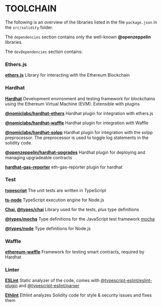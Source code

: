 # TOOLCHAIN

The following is an overview of the libraries listed in the file `package.json` in the `src/solidity` folder.

The `dependencies` section contains only the well-known **@openzeppelin** libraries.

The `devDependencies` section contains:


### Ethers.js

**[ethers.js](https://docs.ethers.io/)**
Library for interacting with the Ethereum Blockchain


### Hardhat

**[Hardhat](https://hardhat.org)**
Development environment and testing framework for blockchains using the Ethereum Virtual Machine (EVM). Extensible with plugins

**[@nomiclabs/hardhat-ethers](https://www.npmjs.com/package/@nomiclabs/hardhat-ethers)**
Hardhat plugin for integration with ethers.js

**[@nomiclabs/hardhat-waffle](https://www.npmjs.com/package/@nomiclabs/hardhat-waffle)**
Hardhat plugin for integration with Waffle

**[@nomiclabs/hardhat-solpp](https://www.npmjs.com/package/@nomiclabs/hardhat-solpp)**
Hardhat plugin for integration with the solpp preprocessor.
The preprocessor is used to toggle log statements in the solidity code.

**[@openzeppelin/hardhat-upgrades](https://www.npmjs.com/package/@openzeppelin/hardhat-upgrades)**
Hardhat plugin for deploying and managing upgradeable contracts

**[hardhat-gas-reporter](https://www.npmjs.com/package/hardhat-gas-reporter)**
eth-gas-reporter plugin for hardhat


### Test

**[typescript](https://www.typescriptlang.org)**
The unit tests are written in TypeScript

**[ts-node](https://www.npmjs.com/package/ts-node)**
TypeScript execution engine for Node.js

**[Chai](https://www.chaijs.com), [@types/chai](https://www.npmjs.com/package/@types/chai)**
Library used for the tests, plus type definitions

**[@types/mocha](https://www.npmjs.com/package/@types/mocha)**
Type definitions for the JavaScript test framework [mocha](https://mochajs.org)

**[@types/node](https://www.npmjs.com/package/@types/node)**
Type definitions for Node.js


### Waffle

**[ethereum-waffle](https://www.npmjs.com/package/ethereum-waffle)**
Framework for testing smart contracts, required by Hardhat


### Linter

**[ESLint](https://eslint.org)**
Static analyzer of the code, comes with [@typescript-eslint/eslint-plugin](https://www.npmjs.com/package/@typescript-eslint/eslint-plugin)
and [@typescript-eslint/parser](https://www.npmjs.com/package/@typescript-eslint/parser)

**[Ethlint](https://github.com/duaraghav8/Ethlint)**
Ethlint analyzes Solidity code for style & security issues and fixes them
